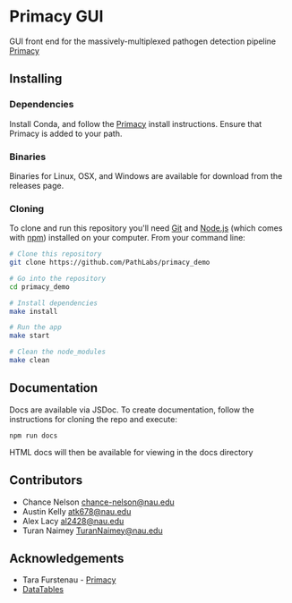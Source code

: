 # Primacy GUI
GUI front end for the massively-multiplexed pathogen detection pipeline [Primacy](https://github.com/FofanovLab/Primacy)

## Installing

### Dependencies
Install Conda, and follow the [Primacy](https://github.com/FofanovLab/Primacy) install instructions. Ensure that Primacy is added to your path.

### Binaries
Binaries for Linux, OSX, and Windows are available for download from the releases page.

### Cloning
To clone and run this repository you'll need [Git](https://git-scm.com) and [Node.js](https://nodejs.org/en/download/) (which comes with [npm](http://npmjs.com)) installed on your computer. From your command line:

```bash
# Clone this repository
git clone https://github.com/PathLabs/primacy_demo

# Go into the repository
cd primacy_demo

# Install dependencies
make install

# Run the app
make start

# Clean the node_modules
make clean
```

## Documentation
Docs are available via JSDoc. To create documentation, follow the instructions for cloning the repo and execute:

```
npm run docs
```

HTML docs will then be available for viewing in the docs directory


## Contributors
* Chance Nelson <chance-nelson@nau.edu>
* Austin Kelly <atk678@nau.edu>
* Alex Lacy <al2428@nau.edu>
* Turan Naimey <TuranNaimey@nau.edu>

## Acknowledgements
* Tara Furstenau - [Primacy](https://github.com/FofanovLab/Primacy)
* [DataTables](https://datatables.net/)
